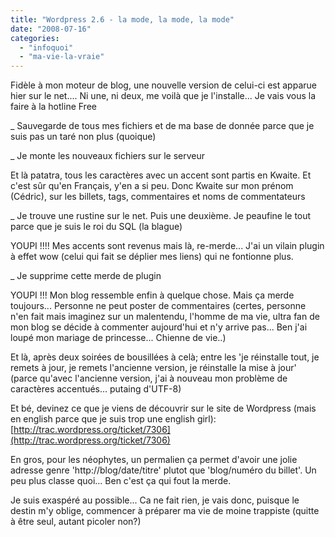 ```yaml
---
title: "Wordpress 2.6 - la mode, la mode, la mode"
date: "2008-07-16"
categories: 
  - "infoquoi"
  - "ma-vie-la-vraie"
---
```


Fidèle à mon moteur de blog, une nouvelle version de celui-ci est apparue hier sur le net.... Ni une, ni deux, me voilà que je l'installe... Je vais vous la faire à la hotline Free

\_ Sauvegarde de tous mes fichiers et de ma base de donnée parce que je suis pas un taré non plus (quoique)

\_ Je monte les nouveaux fichiers sur le serveur

Et là patatra, tous les caractères avec un accent sont partis en Kwaite. Et c'est sûr qu'en Français, y'en a si peu. Donc Kwaite sur mon prénom (Cédric), sur les billets, tags, commentaires et noms de commentateurs

\_ Je trouve une rustine sur le net. Puis une deuxième. Je peaufine le tout parce que je suis le roi du SQL (la blague)

YOUPI !!!! Mes accents sont revenus mais là, re-merde... J'ai un vilain plugin à effet wow (celui qui fait se déplier mes liens) qui ne fontionne plus.

\_ Je supprime cette merde de plugin

YOUPI !!! Mon blog ressemble enfin à quelque chose. Mais ça merde toujours... Personne ne peut poster de commentaires (certes, personne n'en fait mais imaginez sur un malentendu, l'homme de ma vie, ultra fan de mon blog se décide à commenter aujourd'hui et n'y arrive pas... Ben j'ai loupé mon mariage de princesse... Chienne de vie..)

Et là, après deux soirées de bousillées à celà; entre les 'je réinstalle tout, je remets à jour, je remets l'ancienne version, je réinstalle la mise à jour' (parce qu'avec l'ancienne version, j'ai à nouveau mon problème de caractères accentués... putaing d'UTF-8)

Et bé, devinez ce que je viens de découvrir sur le site de Wordpress (mais en english parce que je suis trop une english girl): [http://trac.wordpress.org/ticket/7306](http://trac.wordpress.org/ticket/7306)

En gros, pour les néophytes, un permalien ça permet d'avoir une jolie adresse genre 'http://blog/date/titre' plutot que 'blog/numéro du billet'. Un peu plus classe quoi... Ben c'est ça qui fout la merde.

Je suis exaspéré au possible... Ca ne fait rien, je vais donc, puisque le destin m'y oblige, commencer à préparer ma vie de moine trappiste (quitte à être seul, autant picoler non?)
